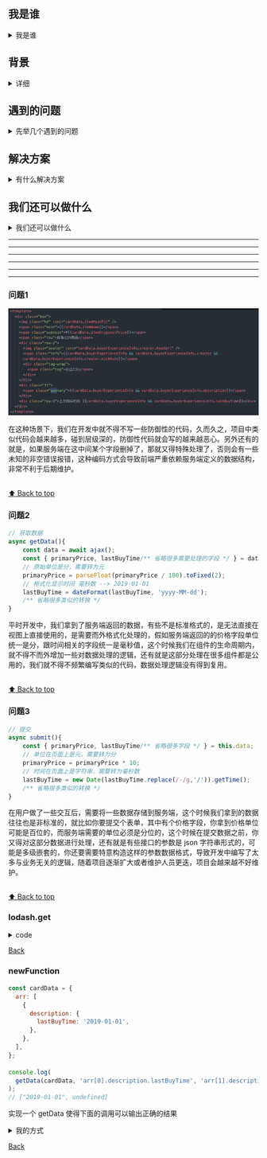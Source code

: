 ## 我是谁

<details>
<summary>我是谁</summary>

![姓](./imgs/name.jpg)

</details>

## 背景
<details>
  <summary>详细</summary>

  公司准备弄中台，将很多的页面挪到中台去，顺便会对有原有对页面进行一些优化，但是优化的时候有现状是：
  - 前端后端都可能是新员工，对原有对业务不了解，需求文档也只是写的基本对业务逻辑，可能有很多对业务逻辑已经没有人能全部理得清楚
  - 页面很大，很多页面上表单元素50 - 100 个左右
  - 页面显示上产品希望表单全部能看到，不想要手风琴效果
  - 后段接口很多由于人力、影响太大等原因，不会进行重构
  
</details>

## 遇到的问题

<details>
<summary>先举几个遇到的问题</summary>

- [`问题 1`](#问题1)
- [`问题 2`](#问题2)
- [`问题 3`](#问题3)
- 返回数据比较臃肿


</details>


## 解决方案
<details>
<summary>有什么解决方案</summary>

总结一下遇到的问题：

- 对象取值的时候不能保证不为空
- 后台返回的字段我其实不需要全部的？
- 后台返回的值不能直接使用，需要增加很多重复的代码来转义
- 前台的值不能直接入库，需要增加很多重复的代码来转义
  
---

解决方案：

- [lodash.get](#lodash.get)
- [new Function](#newFunction)
- GraphQL?
- 将重复的代码抽成Utils？
  

方案--编写符合自己公司业务逻辑的基类，将上面的问题抽成一个库
 + 基本使用
 + 进阶用法
 + 继承


</details>


## 我们还可以做什么
<details>
<summary>我们还可以做什么</summary>
</details>

***

***

***

***

***

***


### 问题1

![图片](./imgs/demo0.jpg)

在这种场景下，我们在开发中就不得不写一些防御性的代码，久而久之，项目中类似代码会越来越多，碰到层级深的，防御性代码就会写的越来越恶心。另外还有的就是，如果服务端在这中间某个字段删掉了，那就又得特殊处理了，否则会有一些未知的非空错误报错，这种编码方式会导致前端严重依赖服务端定义的数据结构，非常不利于后期维护。

<br>[⬆ Back to top](#遇到的问题)

### 问题2

```javascript
// 获取数据
async getData(){
    const data = await ajax();
    const { primaryPrice, lastBuyTime/** 省略很多需要处理的字段 */ } = data;
    // 原始单位是分，需要转为元
    primaryPrice = parseFloat(primaryPrice / 100).toFixed(2);
    // 格式化显示时间 毫秒数 --> 2019-01-01
    lastBuyTime = dateFormat(lastBuyTime, 'yyyy-MM-dd');
    /** 省略很多类似的转换 */
}
```

平时开发中，我们拿到了服务端返回的数据，有些不是标准格式的，是无法直接在视图上直接使用的，是需要而外格式化处理的，假如服务端返回的的价格字段单位统一是分，跟时间相关的字段统一是毫秒值，这个时候我们在组件的生命周期内，就不得不而外增加一些对数据处理的逻辑，还有就是这部分处理在很多组件都是公用的，我们就不得不频繁编写类似的代码，数据处理逻辑没有得到复用。

<br>[⬆ Back to top](#遇到的问题)

### 问题3

```javascript
// 提交
async submit(){
    const { primaryPrice, lastBuyTime/** 省略很多字段 */ } = this.data;
    // 单位在页面上是元，需要转为分
    primaryPrice = primaryPrice * 10;
    // 时间在页面上是字符串，需要转为毫秒数
    lastBuyTime = new Date(lastBuyTime.replace(/-/g,'/')).getTime();
    /** 省略很多类似的转换 */
}
```

在用户做了一些交互后，需要将一些数据存储到服务端，这个时候我们拿到的数据往往也是非标准的，就比如你要提交个表单，其中有个价格字段，你拿到价格单位可能是百位的，而服务端需要的单位必须是分位的，这个时候在提交数据之前，你又得对这部分数据进行处理，还有就是有些接口的参数是 json 字符串形式的，可能是多级嵌套的，你还要需要特意构造这样的参数数据格式，导致开发中编写了太多与业务无关的逻辑，随着项目逐渐扩大或者维护人员更迭，项目会越来越不好维护。

<br>[⬆ Back to top](#遇到的问题)

### lodash.get

<details>
<summary>code</summary>

``` javascript
// node_modules/lodash/get.js
function get(object, path, defaultValue) {
    var result = object == null ? undefined : baseGet(object, path);
    return result === undefined ? defaultValue : result;
}

// node_modules/lodash/_baseGet.js
function baseGet(object, path) {
    path = castPath(path, object);

    var index = 0,
        length = path.length;

    while (object != null && index < length) {
        object = object[toKey(path[index++])];
    }
    return (index && index == length) ? object : undefined;
}

// node_modules/lodash/_castPath.js
/**
 * Casts `value` to a path array if it's not one.
 *
 * @private
 * @param {*} value The value to inspect.
 * @param {Object} [object] The object to query keys on.
 * @returns {Array} Returns the cast property path array.
 */
function castPath(value, object) {
  if (isArray(value)) {
    return value;
  }
  return isKey(value, object) ? [value] : stringToPath(toString(value));
}

```

</details>

[Back](#解决方案)


### newFunction

```javascript
const cardData = {
  arr: [
    {
      description: {
        lastBuyTime: '2019-01-01',
      },
    },
  ],
};

console.log(
  getData(cardData, 'arr[0].description.lastBuyTime', 'arr[1].description'),
);
// ["2019-01-01", undefined]
```

实现一个 getData 使得下面的调用可以输出正确的结果

<details>
<summary>我的方式</summary>

``` javascript
    function getData(data, ...args) {
      const res = JSON.stringify(data);
      return args.map(item =>
        new Function(`try {return ${res}.${item} } catch(e) {}`)(),
      );
    }
```
</details>

[Back](#解决方案)
